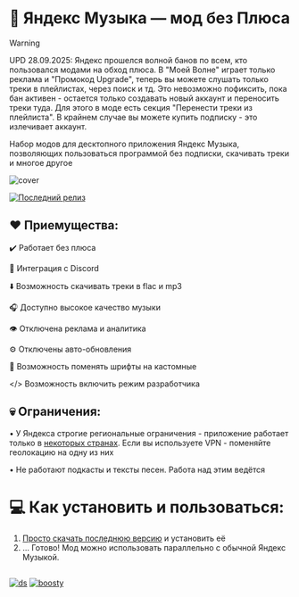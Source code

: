   
# 🎵 Яндекс Музыка — мод без Плюса

> [!WARNING]
> UPD 28.09.2025: Яндекс прошелся волной банов по всем, кто пользовался модами на обход плюса. В "Моей Волне" играет только реклама и "Промокод Upgrade", теперь вы можете слушать только треки в плейлистах, через поиск и тд.
> Это невозможно пофиксить, пока бан активен - остается только создавать новый аккаунт и переносить треки туда. Для этого в моде есть секция "Перенести треки из плейлиста". В крайнем случае вы можете купить подписку - это излечивает аккаунт.

Набор модов для десктопного приложения Яндекс Музыка, позволяющих пользоваться программой без подписки, скачивать треки и многое другое

![cover](https://github.com/user-attachments/assets/8ff80ba8-4b3a-4bd6-8c11-3b8ec2fc0e94)

[![Последний релиз](https://img.shields.io/github/downloads/Stephanzion/YandexMusicBetaMod/total?style=flat&label=%D0%A1%D0%BA%D0%B0%D1%87%D0%B0%D1%82%D1%8C)](https://github.com/Stephanzion/YandexMusicBetaMod/releases/latest)

## ❤️ Приемущества:
✔️ Работает без плюса

💜 Интеграция с Discord

⬇️ Возможность скачивать треки в flac и mp3

🎧 Доступно высокое качество музыки

👁️ Отключена реклама и аналитика

⚙️ Отключены авто-обновления

📃 Возможность поменять шрифты на кастомные

</> Возможность включить режим разработчика


## 💀 Ограничения:
• У Яндекса строгие региональные ограничения - приложение работает только в [некоторых странах](https://yandex.ru/support/music/ru/access.html). Если вы используете VPN - поменяйте геолокацию на одну из них

• Не работают подкасты и тексты песен. Работа над этим ведётся

# 💻 Как установить и пользоваться:

1. [Просто скачать последнюю версию](https://github.com/Stephanzion/YandexMusicBetaMod/releases/latest) и установить её
2. ... Готово! Мод можно использовать параллельно с обычной Яндекс Музыкой.

##



[![ds](https://github.com/user-attachments/assets/31ea9ce3-b604-4548-91cf-1bf98d2bdd93)](https://discord.gg/4nK7nk2sY8)
[![boosty](https://github.com/user-attachments/assets/bb2c3242-b246-4ea6-8ebc-a30c4f1efac8)](https://boosty.to/yandexmusic)

